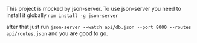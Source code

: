 This project is mocked by json-server.
To use json-server you need to install it globally
`npm install -g json-server`

after that just run `json-server --watch api/db.json --port 8000 --routes api/routes.json` and you are good to go.
